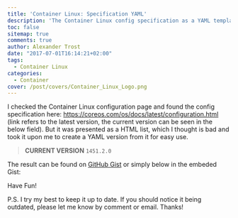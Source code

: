 ```yaml
---
title: 'Container Linux: Specification YAML'
description: 'The Container Linux config specification as a YAML template.'
toc: false
sitemap: true
comments: true
author: Alexander Trost
date: "2017-07-01T16:14:21+02:00"
tags:
  - Container Linux
categories:
  - Container
cover: /post/covers/Container_Linux_Logo.png
---
```


I checked the Container Linux configuration page and found the config specification here: https://coreos.com/os/docs/latest/configuration.html (link refers to the latest version, the current version can be seen in the below field).
But it was presented as a HTML list, which I thought is bad and took it upon me to create a YAML version from it for easy use.

> **CURRENT VERSION** `1451.2.0`

The result can be found on [GitHub Gist](https://gist.github.com/galexrt/198b2738585b3000092ac3d1382fcfc3) or simply below in the embeded Gist:
<script src="https://gist.github.com/galexrt/198b2738585b3000092ac3d1382fcfc3.js"></script>

Have Fun!

P.S. I try my best to keep it up to date. If you should notice it being outdated, please let me know by comment or email. Thanks!
